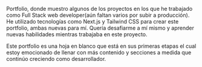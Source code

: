  Portfolio, donde muestro algunos de los proyectos en los que he trabajado como Full Stack web developer(aún faltan varios por subir a producción). He utilizado tecnologías como Next.js y Tailwind CSS para crear este portfolio, ambas nuevas para mí. Quería desafiarme a mí mismo y aprender nuevas habilidades mientras trabajaba en este proyecto. 

Este portfolio es una hoja en blanco que está en sus primeras etapas el cual estoy emocionado de llenar con más contenido y secciones a medida que continúo creciendo como desarrollador. 
